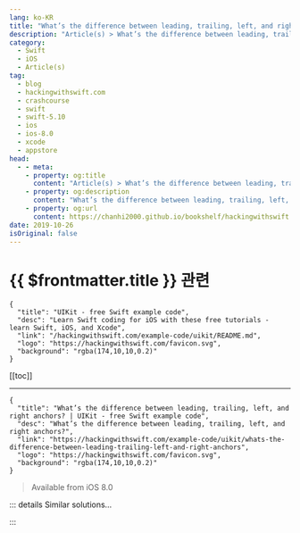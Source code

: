```yaml
---
lang: ko-KR
title: "What’s the difference between leading, trailing, left, and right anchors?"
description: "Article(s) > What’s the difference between leading, trailing, left, and right anchors?"
category:
  - Swift
  - iOS
  - Article(s)
tag: 
  - blog
  - hackingwithswift.com
  - crashcourse
  - swift
  - swift-5.10
  - ios
  - ios-8.0
  - xcode
  - appstore
head:
  - - meta:
    - property: og:title
      content: "Article(s) > What’s the difference between leading, trailing, left, and right anchors?"
    - property: og:description
      content: "What’s the difference between leading, trailing, left, and right anchors?"
    - property: og:url
      content: https://chanhi2000.github.io/bookshelf/hackingwithswift.com/example-code/uikit/whats-the-difference-between-leading-trailing-left-and-right-anchors.html
date: 2019-10-26
isOriginal: false
---
```


# {{ $frontmatter.title }} 관련

```component VPCard
{
  "title": "UIKit - free Swift example code",
  "desc": "Learn Swift coding for iOS with these free tutorials - learn Swift, iOS, and Xcode",
  "link": "/hackingwithswift.com/example-code/uikit/README.md",
  "logo": "https://hackingwithswift.com/favicon.svg",
  "background": "rgba(174,10,10,0.2)"
}
```

[[toc]]

---

```component VPCard
{
  "title": "What’s the difference between leading, trailing, left, and right anchors? | UIKit - free Swift example code",
  "desc": "What’s the difference between leading, trailing, left, and right anchors?",
  "link": "https://hackingwithswift.com/example-code/uikit/whats-the-difference-between-leading-trailing-left-and-right-anchors",
  "logo": "https://hackingwithswift.com/favicon.svg",
  "background": "rgba(174,10,10,0.2)"
}
```

> Available from iOS 8.0

<!-- TODO: 작성 -->

<!--
If you wanted to pin a button to the left edge of its parent, you might write code like this:

```swift
button.leftAnchor.constraint(equalTo: view.safeAreaLayoutGuide.leftAnchor).isActive = true
```

However, that has a problem: in right-to-left languages, the user interface ought to be flipped horizontally for the most part, but your button won’t move - you’ve specifically asked it to be pinned to the left edge regardless of the user’s device settings.

If that’s what you want, you don’t have a problem. However, if you meant “left edge for left-to-right languages and *right* edge for right-to-left languages,” then you should use `leadingAnchor` instead of `leftAnchor`, like this:

```swift
button.leadingAnchor.constraint(equalTo: view.safeAreaLayoutGuide.leadingAnchor).isActive = true
```

For the same effect on the opposite edge, you should use `trailingAnchor` rather than `rightAnchor`. Again, if you specifically want something to appear on the right regardless of language then this does not apply.

-->

::: details Similar solutions…

<!--
/example-code/uikit/how-to-support-right-to-left-languages">How to support right-to-left languages 
/quick-start/swiftui/swiftui-tips-and-tricks">SwiftUI tips and tricks 
/quick-start/swiftui/all-swiftui-property-wrappers-explained-and-compared">All SwiftUI property wrappers explained and compared 
/example-code/uikit/how-to-create-live-playgrounds-in-xcode">How to create live playgrounds in Xcode 
/example-code/uikit/how-to-position-a-view-using-auto-layout-anchors">How to position a view using Auto Layout anchors</a>
-->

:::

